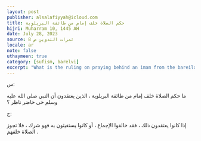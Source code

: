 ```yaml
---
layout: post
publisher: alsalafiyyah@icloud.com
title: حكم الصلاة خلف إمام من طائفة البريلوية
hijri: Muharram 10, 1445 AH
date: July 28, 2023
source: ثمرات التدوين ص 8
locale: ar
note: false
uthaymeen: true
category: [sufism, barelvi]
excerpt: "What is the ruling on praying behind an imam from the bareilawi sect, who believes that the Prophet ﷺ is alive and present and can see us."
---
```


س:

ما حكم الصلاة خلف إمام من طائفة البريلوية ، الذين يعتقدون أن النبي صلى الله عليه وسلم حي حاضر ناظر ؟

ج: 

إذا كانوا يعتقدون ذلك ، فقد خالفوا الإجماع ، أو كانوا يستغيثون به فهو شرك ، فلا تجوز الصلاة خلفهم .

